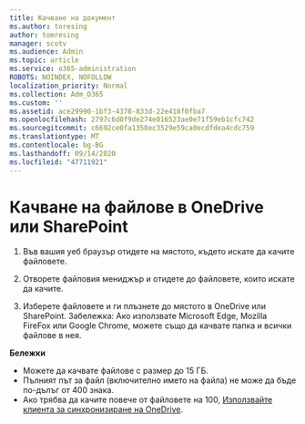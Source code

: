 ```yaml
---
title: Качване на документ
ms.author: toresing
author: tomresing
manager: scotv
ms.audience: Admin
ms.topic: article
ms.service: o365-administration
ROBOTS: NOINDEX, NOFOLLOW
localization_priority: Normal
ms.collection: Adm_O365
ms.custom: ''
ms.assetid: ace29990-1bf3-4378-833d-22e418f0fba7
ms.openlocfilehash: 2797c6d0f9de274e016523ae0e71f59eb1cfc742
ms.sourcegitcommit: c6692ce0fa1358ec3529e59ca0ecdfdea4cdc759
ms.translationtype: MT
ms.contentlocale: bg-BG
ms.lasthandoff: 09/14/2020
ms.locfileid: "47711921"
---
```

# <a name="upload-files-to-onedrive-or-sharepoint"></a>Качване на файлове в OneDrive или SharePoint

1. Във вашия уеб браузър отидете на мястото, където искате да качите файловете.
    
2. Отворете файловия мениджър и отидете до файловете, които искате да качите.
    
3. Изберете файловете и ги плъзнете до мястото в OneDrive или SharePoint. Забележка: Ако използвате Microsoft Edge, Mozilla FireFox или Google Chrome, можете също да качвате папка и всички файлове в нея.
    
**Бележки**

- Можете да качвате файлове с размер до 15 ГБ. 
- Пълният път за файл (включително името на файла) не може да бъде по-дълъг от 400 знака. 
- Ако трябва да качите повече от файловете на 100, [Използвайте клиента за синхронизиране на OneDrive](https://go.microsoft.com/fwlink/?linkid=866427). 
  

